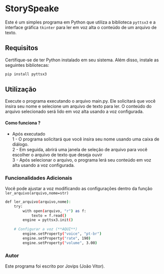 # StorySpeake
Este é um simples programa em Python que utiliza a biblioteca `pyttsx3` e a interface gráfica `tkinter` para ler em voz alta o conteúdo de um arquivo de texto.

## Requisitos

Certifique-se de ter Python instalado em seu sistema. Além disso, instale as seguintes bibliotecas:

```bash
pip install pyttsx3
```
## Utilização
Execute o programa executando o arquivo main.py. Ele solicitará que você insira seu nome e selecione um arquivo de texto para ler. O conteúdo do arquivo selecionado será lido em voz alta usando a voz configurada.

#### Como funciona ?
- Após executado </br>
1 - O programa solicitará que você insira seu nome usando uma caixa de diálogo. </br>
2 - Em seguida, abrirá uma janela de seleção de arquivo para você escolher o arquivo de texto que deseja ouvir </br>
3 - Após selecionar o arquivo, o programa lerá seu conteúdo em voz alta usando a voz configurada.

### Funcionalidades Adicionais
Você pode ajustar a voz modificando as configurações dentro da função `ler_arquivo(arquivo,nome=str)`
```bash
def ler_arquivo(arquivo,nome):
    try:
        with open(arquivo, "r") as f:
            texto = f.read()
        engine = pyttsx3.init()
      
    # Configurar a voz (**AQUI**)
        engine.setProperty("voice", "pt-br")
        engine.setProperty("rate", 190)
        engine.setProperty("volume", 3.00)
```
### Autor
Este programa foi escrito por Jovips (João Vitor).
